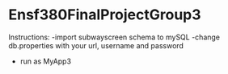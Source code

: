 # Ensf380FinalProjectGroup3

Instructions:
-import subwayscreen schema to mySQL
-change db.properties with your url, username and password
- run as MyApp3
